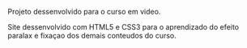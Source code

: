 Projeto dessenvolvido para o curso em video. <br>

Site dessenvolvido com HTML5 e CSS3 para o aprendizado do efeito paralax e fixaçao dos demais conteudos do curso.<br>
